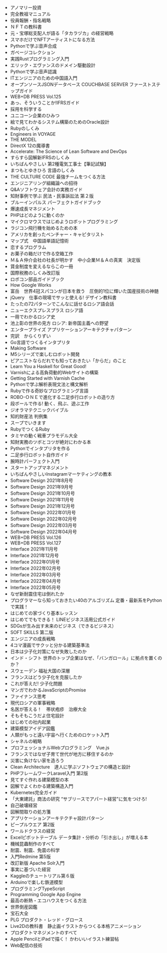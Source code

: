 * アノマリー投資
* 完全教祖マニュアル
* 役員報酬・指名戦略
* ＮＦＴの教科書
* 元・宝塚総支配人が語る「タカラヅカ」の経営戦略
* スマホだけでNFTアーティストになる方法
* Pythonで学ぶ音声合成
* ガベージコレクション
* 実践Rustプログラミング入門
* エリック・エヴァンスのドメイン駆動設計
* Pythonで学ぶ音声認識
* ITエンジニアのための中国語入門
* オープンソースJSONデータベース COUCHBASE SERVER ファーストステップガイド
* WEB+DB PRESS Vol.125
* あっ、そういうことか!IFRSガイド
* 採用を科学する
* ユニコーン企業のひみつ
* 絵で見てわかるシステム構築のためのOracle設計
* Rubyのしくみ
* Engineers in VOYAGE
* THE MODEL
* DirectX 12の魔導書
* Accelerate: The Science of Lean Software and DevOps
* すらすら図解新IFRSのしくみ
* いちばんやさしい 第2種電気工事士【筆記試験】
* まつもとゆきひろ 言語のしくみ
* THE CULTURE CODE 最強チームをつくる方法
* エンジニアリング組織論への招待
* Q&Aソフトウェア会計の実務ガイド
* 知財事例で学ぶ 民法・民事訴訟法 第２版
* ブルーインパルス パーフェクトガイドブック
* 爆速成長マネジメント
* PHPはどのように動くのか
* マイクロマウスではじめようロボットプログラミング
* ラジコン飛行機を始めるための本
* アメリカを創ったベンチャー・キャピタリスト
* マップ式　中国語単語記憶術
* 恋するプログラム
* お菓子の箱だけで作る空箱工作
* Ｍ＆Ａ仲介会社の社長が明かす　中小企業Ｍ＆Ａの真実　決定版
* 賃金制度を変えるならこの一冊
* 国際税務のしくみ改訂版
* ロボコン部品ガイドブック
* How Google Works
* 富岳　世界4冠スパコンが日本を救う　圧倒的1位に輝いた国産技術の神髄
* jQuery　仕事の現場でサッと使える! デザイン教科書
* たったの72パターンでこんなに話せるロシア語会話
* ニューエクスプレスプラス ロシア語
* 一冊でわかるロシア史
* 池上彰の世界の見方 ロシア: 新帝国主義への野望
* エンタープライズ アプリケーションアーキテクチャパターン
* 完訳　からくりずい
* Go言語でつくるインタプリタ
* Making Software
* M5シリーズで楽しむロボット開発
* ピアニストならだれでも知っておきたい「からだ」のこと
* Learn You a Haskell for Great Good!
* Varnishによる高負荷動的Webサイトの構築
* Getting Started with Varnish Cache
* Pythonで学ぶ解析表現文法と構文解析
* Rubyで作る奇妙なプログラミング言語
* ROBO-ＯＮＥで進化する二足歩行ロボットの造り方
* 段ボールで作る! 動く、飛ぶ、遊ぶ工作
* ジオラマテクニックバイブル
* 知的財産法 判例集
* スープでいきます
* RubyでつくるRuby
* タミヤの動く戦車プラモデル大全
* 知財実務のツボとコツが絶対にわかる本
* Pythonでインタプリタを作る
* 二足歩行ロボット自作ガイド
* 腕時計パーフェクト入門
* スタートアップマネジメント
* いちばんやさしいInstagramマーケティングの教本
* Software Design 2021年8月号
* Software Design 2021年9月号
* Software Design 2021年10月号
* Software Design 2021年11月号
* Software Design 2021年12月号
* Software Design 2022年01月号
* Software Design 2022年02月号
* Software Design 2022年03月号
* Software Design 2022年04月号
* WEB+DB PRESS Vol.126
* WEB+DB PRESS Vol.127
* Interface 2021年11月号
* Interface 2021年12月号
* Interface 2022年01月号
* Interface 2022年02月号
* Interface 2022年03月号
* Interface 2022年04月号
* Interface 2022年05月号
* なぜ新耐震住宅は倒れたか
* プログラマーなら知っておきたい40のアルゴリズム 定番・最新系をPythonで実践！
* はじめての家づくり基本レッスン
* はじめてでもできる！ LINEビジネス活用公式ガイド
* SDGsが生み出す未来のビジネス（できるビジネス）
* SOFT SKILLS 第二版
* エンジニアの成長戦略
* 4コマ漫画でサクッと分かる建築基準法
* 日本は少子化対策になぜ失敗したのか
* インド・シフト 世界のトップ企業はなぜ、「バンガロール」に拠点を置くのか？
* スウェーデン 福祉大国の深層
* フランスはどう少子化を克服したか
* これが答えだ! 少子化問題
* マンガでわかるJavaScriptのPromise
* ファイナンス思考
* 現代ロシアの軍事戦略
* 名医が答える！　帯状疱疹　治療大全
* そもそもこうだよ住宅設計
* はじめての社内起業
* 建築模型アイデア図鑑
* 人類がもっと遠い宇宙へ行くためのロケット入門
* シャネルの戦略
* プロフェッショナルWebプログラミング　Vue.js
* フランスではなぜ子育て世代が地方に移住するのか
* 災害に負けない家を造ろう
* Clean Architecture　達人に学ぶソフトウェアの構造と設計
* PHPフレームワークLaravel入門 第2版
* 見てすぐ作れる建築模型の本
* 図解でよくわかる建築構造入門
* Kubernetes完全ガイド
* 「大東建託」商法の研究 “サブリースでアパート経営"に気をつけろ!
* 自己破壊経営
* 図解間取りの処方箋
* アプリケーションアーキテクチャ設計パターン
* ピープルウエア 第2版
* ワールドクラスの経営
* Excelピボットテーブル データ集計・分析の「引き出し」が増える本
* 機械昆蟲制作のすべて
* 耐震、制震、免震の科学
* 入門Redmine 第5版
* 改訂新版 Apache Solr入門
* 事実に基づいた経営
* Kaggleのチュートリアル第６版
* Arduinoで楽しむ鉄道模型
* プログラミングTypeScript
* Programming Google App Engine
* 最高の断熱・エコハウスをつくる方法
* 世界倒産図鑑
* 宝石大全
* PLG プロダクト・レッド・グロース
* Live2Dの教科書　静止画イラストからつくる本格アニメーション
* プロダクトマネジメントのすべて
* Apple PencilとiPadで描く！ かわいいイラスト練習帖
* Web配信の技術
